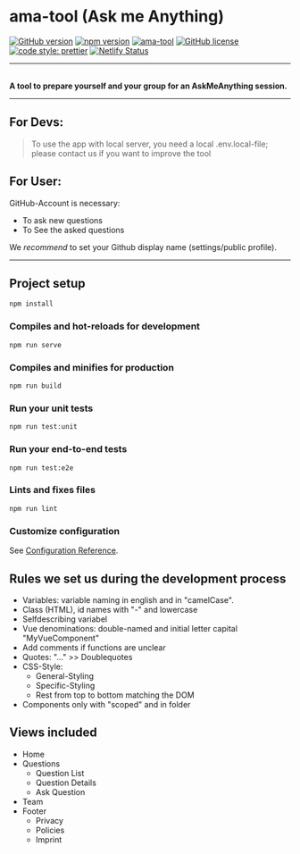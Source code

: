 # ama-tool (Ask me Anything)

[![GitHub version](https://badge.fury.io/gh/coding-bootcamps-eu%2Fama-tool.svg)](https://badge.fury.io/gh/coding-bootcamps-eu%2Fama-tool)
[![npm version](https://badge.fury.io/js/npm.svg)](https://badge.fury.io/js/npm)
[![ama-tool](https://img.shields.io/endpoint?url=https://dashboard.cypress.io/badge/simple/mikw99/dev&style=flat&logo=cypress)](https://dashboard.cypress.io/projects/mikw99/runs)
[![GitHub license](https://img.shields.io/github/license/Naereen/StrapDown.js.svg)](https://github.com/coding-bootcamps-eu/ama-tool/tree/dev)
[![code style: prettier](https://img.shields.io/badge/code_style-prettier-ff69b4.svg?style=flat)](https://github.com/prettier/prettier)
[![Netlify Status](https://api.netlify.com/api/v1/badges/563956e9-550c-4f80-91e9-d6f8a5ac3228/deploy-status)](https://app.netlify.com/sites/ama-tool/deploys)

---

\
 **A tool to prepare yourself and your group for an AskMeAnything session.**

---

## For Devs:

> To use the app with local server, you need a local .env.local-file; please contact us if you want to improve the tool

## For User:

GitHub-Account is necessary:

- To ask new questions
- To See the asked questions

We _recommend_ to set your Github display name (settings/public profile).

---

## Project setup

```
npm install
```

### Compiles and hot-reloads for development

```
npm run serve
```

### Compiles and minifies for production

```
npm run build
```

### Run your unit tests

```
npm run test:unit
```

### Run your end-to-end tests

```
npm run test:e2e
```

### Lints and fixes files

```
npm run lint
```

### Customize configuration

See [Configuration Reference](https://cli.vuejs.org/config/).

## Rules we set us during the development process

- Variables: variable naming in english and in "camelCase".
- Class (HTML), id names with "-" and lowercase
- Selfdescribing variabel
- Vue denominations: double-named and initial letter capital "MyVueComponent"
- Add comments if functions are unclear
- Quotes: "..." >> Doublequotes
- CSS-Style:
  - General-Styling
  - Specific-Styling
  - Rest from top to bottom matching the DOM
- Components only with "scoped" and in folder

## Views included

- Home
- Questions
  - Question List
  - Question Details
  - Ask Question
- Team
- Footer
  - Privacy
  - Policies
  - Imprint

